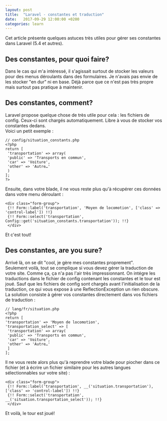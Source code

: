 ```yaml
---
layout: post
title:  "Laravel - constantes et traduction"
date:   2017-09-29 12:00:00 +0200
categories: learn
---
```


Cet article présente quelques astuces très utiles pour gérer ses constantes dans Laravel (5.4 et autres).


## Des constantes, pour quoi faire?
Dans le cas qui m'a intéressé, il s'agissait surtout de stocker les valeurs pour des menus déroulants dans des formulaires. Je n'avais pas envie de les stocker "en dur" ni en base. Déjà parce que ce n'est pas très propre mais surtout pas pratique à maintenir.   

## Des constantes, comment?
Laravel propose quelque chose de très utile pour cela : les fichiers de config. Ceux-ci sont chargés automatiquement. Libre à vous de stocker vos constantes dedans.   
Voici un petit exemple :

```
// config/situation_constants.php
<?php
return [
 'transportation' => array(
 'public' => 'Transports en commun',
 'car' => 'Voiture',
 'other' => 'Autre…'
 )
];
?>
```

Ensuite, dans votre blade, il ne vous reste plus qu'à récupérer ces données dans votre menu déroulant :

```
<div class="form-group">
 {!! Form::label('transportation', 'Moyen de locomotion', ['class' => 'control-label']) !!}
 {!! Form::select('transportation', Config::get('situation_constants.transportation')); !!}
 </div>
``` 

Et c'est tout!   
  
## Des constantes, are you sure?
Arrivé là, on se dit "cool, je gère mes constantes proprement".   
Seulement voilà, tout se complique si vous devez gérer la traduction de votre site. Comme ça, ça n'a pas l'air très impressionnant. On intégre les traductions dans le fichier de config contenant les constantes et le tour est joué.
Sauf que les fichiers de config sont chargés avant l'initialisation de la traduction, ce qui vous expose à une ReflectionException un rien obscure.  
La solution consiste à gérer vos constantes directement dans vos fichiers de traduction :

```
// lang/fr/situation.php
<?php
return [
'transportation' => 'Moyen de locomotion',
'transportation_select' => [
 'transportation' => array(
 'public' => 'Transports en commun',
 'car' => 'Voiture',
 'other' => 'Autre…'
 ]
];
```

Il ne vous reste alors plus qu'à reprendre votre blade pour piocher dans ce fichier (et à écrire un fichier similaire pour les autres langues sélectionnables sur votre site) :

```
<div class="form-group">
 {!! Form::label('transportation', __('situation.transportation'), ['class' => 'control-label']) !!}
 {!! Form::select('transportation', __('situation.transportation_select')); !!}
 </div>
 ```
 
Et voilà, le tour est joué!